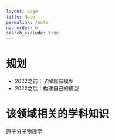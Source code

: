 ```yaml
---
layout: page
title: Note
permalink: /note
nav_order: 6
search_exclude: true
---
```


# 规划

- 2022之前：了解现有模型
- 2022之后：构建自己的模型

# 该领域相关的学科知识

[原子分子物理学](http://staff.ustc.edu.cn/~xjun/2015_lecture01.pdf)